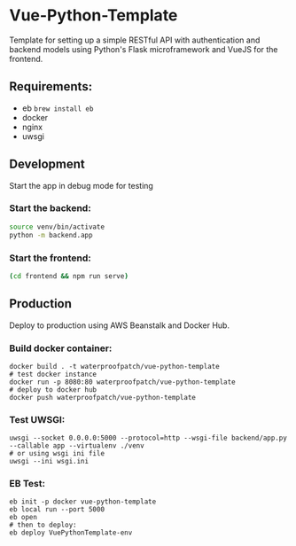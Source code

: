 # Vue-Python-Template

Template for setting up a simple RESTful API with authentication and backend models using Python's Flask microframework and VueJS for the frontend.

## Requirements:

- eb `brew install eb`
- docker
- nginx
- uwsgi

## Development

Start the app in debug mode for testing

### Start the backend:

```bash
source venv/bin/activate
python -m backend.app
```

### Start the frontend:

```bash
(cd frontend && npm run serve)
```

## Production

Deploy to production using AWS Beanstalk and Docker Hub.

### Build docker container:

```
docker build . -t waterproofpatch/vue-python-template
# test docker instance
docker run -p 8080:80 waterproofpatch/vue-python-template
# deploy to docker hub
docker push waterproofpatch/vue-python-template
```

### Test UWSGI:

```
uwsgi --socket 0.0.0.0:5000 --protocol=http --wsgi-file backend/app.py --callable app --virtualenv ./venv
# or using wsgi ini file
uwsgi --ini wsgi.ini
```

### EB Test:

```
eb init -p docker vue-python-template
eb local run --port 5000
eb open
# then to deploy:
eb deploy VuePythonTemplate-env
```
